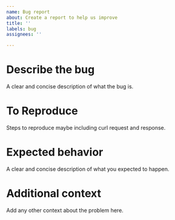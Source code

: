 ```yaml
---
name: Bug report
about: Create a report to help us improve
title: ''
labels: bug
assignees: ''

---
```


# Describe the bug
A clear and concise description of what the bug is.

# To Reproduce
Steps to reproduce maybe including curl request and response.

# Expected behavior
A clear and concise description of what you expected to happen.

# Additional context
Add any other context about the problem here.
